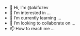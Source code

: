 - 👋 Hi, I’m @akifozev
- 👀 I’m interested in ...
- 🌱 I’m currently learning ...
- 💞️ I’m looking to collaborate on ...
- 📫 How to reach me ...

<!---
akifozev/akifozev is a ✨ special ✨ repository because its `README.md` (this file) appears on your GitHub profile.
You can click the Preview link to take a look at your changes.
--->
